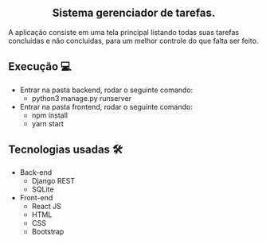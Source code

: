 <h2 align="center">
	Sistema gerenciador de tarefas.
	<br>
</h2>

A aplicação consiste em uma tela principal listando todas suas tarefas concluidas e não concluidas, para um melhor controle do que falta ser feito.
	
## Execução 💻
- Entrar na pasta backend, rodar o seguinte comando: 
 	- python3 manage.py runserver
- Entrar na pasta frontend, rodar o seguinte comando: 
 	- npm install
	- yarn start
	
## Tecnologias usadas 🛠
- Back-end
	- Django REST 
	- SQLite
- Front-end
	- React JS
	- HTML
	- CSS
	- Bootstrap
